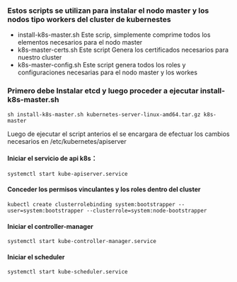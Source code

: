 ### Estos scripts se utilizan para instalar el nodo master y los nodos tipo workers del cluster de kubernestes

+ install-k8s-master.sh Este scrip, simplemente comprime todos los elementos necesarios para el nodo master
+ k8s-master-certs.sh   Este script Genera los certificados necesarios para nuestro cluster
+ k8s-master-config.sh  Este script genera todos los roles y configuraciones necesarias para el nodo master y los workes

### Primero debe Instalar etcd y luego proceder a ejecutar install-k8s-master.sh

```console
sh install-k8s-master.sh kubernetes-server-linux-amd64.tar.gz k8s-master
```

Luego de ejecutar el script anterios el se encargara de efectuar los cambios necesarios en /etc/kubernetes/apiserver

#### Iniciar el servicio de api k8s：
`systemctl start kube-apiserver.service`

#### Conceder los permisos vinculantes y los roles dentro del cluster
```console
kubectl create clusterrolebinding system:bootstrapper --user=system:bootstrapper --clusterrole=system:node-bootstrapper
```

#### Iniciar el controller-manager
`systemctl start kube-controller-manager.service`

#### Iniciar el scheduler
`systemctl start kube-scheduler.service`


